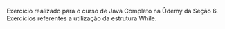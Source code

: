 Exercício realizado para o curso de Java Completo na Ûdemy da Seção 6.
Exercícios referentes a utilização da estrutura While.
